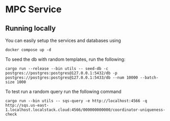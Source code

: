 # MPC Service

## Running locally
You can easily setup the services and databases using

```
docker compose up -d
```

To seed the db with random templates, run the following:
```
cargo run --release --bin utils -- seed-db -c postgres://postgres:postgres@127.0.0.1:5432/db -p postgres://postgres:postgres@127.0.0.1:5433/db --num 10000 --batch-size 1000
```

To test run a random query run the following command
```
cargo run --bin utils -- sqs-query -e http://localhost:4566 -q http://sqs.us-east-1.localhost.localstack.cloud:4566/000000000000/coordinator-uniqueness-check
```
